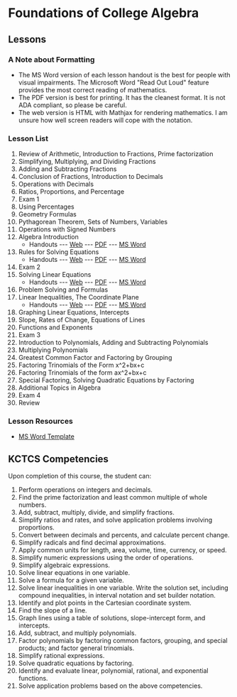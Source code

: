 # Foundations of College Algebra

## Lessons

### A Note about Formatting

*  The MS Word version of each lesson handout is the best for people with visual impairments.
   The Microsoft Word "Read Out Loud" feature provides the most correct reading of mathematics.
*  The PDF version is best for printing. It has the cleanest format.
   It is not ADA compliant, so please be careful.
*  The web version is HTML with Mathjax for rendering mathematics.
   I am unsure how well screen readers will cope with the notation.

### Lesson List

1. Review of Arithmetic, Introduction to Fractions, Prime factorization
2. Simplifying, Multiplying, and Dividing Fractions
3. Adding and Subtracting Fractions
4. Conclusion of Fractions, Introduction to Decimals
5. Operations with Decimals
6. Ratios, Proportions, and Percentage
7. Exam 1
8. Using Percentages
9. Geometry Formulas
10. Pythagorean Theorem, Sets of Numbers, Variables
11. Operations with Signed Numbers
12. Algebra Introduction    
    * Handouts --- [Web](MAT061-12-Lesson_12.html) --- [PDF](MAT061-12-Lesson_12.pdf) --- [MS Word](MAT061-12-Lesson_12.docx)
13. Rules for Solving Equations
    * Handouts --- [Web](MAT061-13-Lesson_13.html) --- [PDF](MAT061-13-Lesson_13.pdf) --- [MS Word](MAT061-13-Lesson_13.docx)
14. Exam 2
15. Solving Linear Equations
    * Handouts --- [Web](MAT061-15-Lesson_15.html) --- [PDF](MAT061-15-Lesson_15.pdf) --- [MS Word](MAT061-15-Lesson_15.docx)
16. Problem Solving and Formulas
17. Linear Inequalities, The Coordinate Plane
    * Handouts --- [Web](MAT061-17-Lesson17.html) --- [PDF](MAT061-17-Lesson17.pdf) --- [MS Word](MAT061-17-Lesson17.docx)
18. Graphing Linear Equations, Intercepts
19. Slope, Rates of Change, Equations of Lines
20. Functions and Exponents
21. Exam 3
22. Introduction to Polynomials, Adding and Subtracting Polynomials
23. Multiplying Polynomials
24. Greatest Common Factor and Factoring by Grouping
25. Factoring Trinomials of the Form x^2+bx+c
26. Factoring Trinomials of the form ax^2+bx+c
27. Special Factoring, Solving Quadratic Equations by Factoring
28. Additional Topics in Algebra
29. Exam 4
30. Review

### Lesson Resources

* [MS Word Template](MAT061-Template.dotx)

## KCTCS Competencies
Upon completion of this course, the student can:
1. Perform operations on integers and decimals.
2. Find the prime factorization and least common multiple of whole numbers.
3. Add, subtract, multiply, divide, and simplify fractions.
4. Simplify ratios and rates, and solve application problems involving proportions.
5. Convert between decimals and percents, and calculate percent change.
6. Simplify radicals and find decimal approximations.
7. Apply common units for length, area, volume, time, currency, or speed.
8. Simplify numeric expressions using the order of operations.
9. Simplify algebraic expressions.
10. Solve linear equations in one variable.
11. Solve a formula for a given variable.
12. Solve linear inequalities in one variable. Write the solution set, including compound inequalities, in interval notation and set builder notation.
13. Identify and plot points in the Cartesian coordinate system.
14. Find the slope of a line.
15. Graph lines using a table of solutions, slope-intercept form, and intercepts.
16. Add, subtract, and multiply polynomials.
17. Factor polynomials by factoring common factors, grouping, and special products; and factor general trinomials.
18. Simplify rational expressions.
19. Solve quadratic equations by factoring.
20. Identify and evaluate linear, polynomial, rational, and exponential functions.
21. Solve application problems based on the above competencies.
